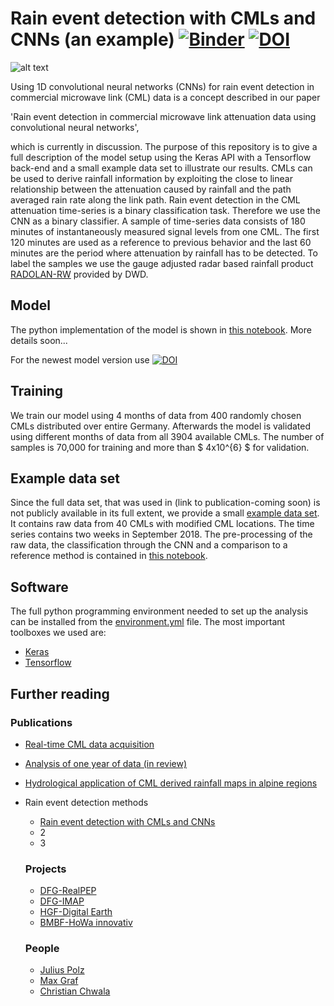# Rain event detection with CMLs and CNNs (an example) [![Binder](https://mybinder.org/badge_logo.svg)](https://mybinder.org/v2/gh/jpolz/cnn_cml_wet-dry_example/master) [![DOI](https://zenodo.org/badge/DOI/10.5281/zenodo.3580275.svg)](https://doi.org/10.5281/zenodo.3580275)



![alt text](https://raw.githubusercontent.com/jpolz/cnn_cml_wet-dry_example/master/cml_banner.png "A typical CML antenna")


Using 1D convolutional neural networks (CNNs) for rain event detection in commercial microwave link (CML) data is a concept described in our paper

'Rain event detection in commercial microwave link attenuation data using convolutional neural networks',

which is currently in discussion. The purpose of this repository is to give a full description of the model setup using the Keras API with a Tensorflow back-end and a small example data set to illustrate our results. CMLs can be used to derive rainfall information by exploiting the close to linear relationship between the attenuation caused by rainfall and the path averaged rain rate along the link path. Rain event detection in the CML attenuation time-series is a binary classification task. Therefore we use the CNN as a binary classifier. A sample of time-series data consists of 180 minutes of instantaneously measured signal levels from one CML. The first 120 minutes are used as a reference to previous behavior and the last 60 minutes are the period where attenuation by rainfall has to be detected. To label the samples we use the gauge adjusted radar based rainfall product [RADOLAN-RW](https://www.dwd.de/DE/leistungen/radolan/radolan.html) provided by DWD.


## Model

The python implementation of the model is shown in [this notebook](https://github.com/jpolz/cnn_cml_wet-dry_example/blob/master/CNN_for_CML_example_nb.ipynb). More details soon...

For the newest model version use  [![DOI](https://zenodo.org/badge/DOI/10.5281/zenodo.3580274.svg)](https://doi.org/10.5281/zenodo.3580274)

## Training
We train our model using 4 months of data from 400 randomly chosen CMLs distributed over entire Germany. Afterwards the model is validated using different months of data from all 3904 available CMLs. The number of samples is 70,000 for training and more than $ 4x10^{6} $ for validation.


## Example data set
Since the full data set, that was used in (link to publication-coming soon) is not publicly available in its full extent, we provide a small [example data set](https://github.com/jpolz/cnn_cml_wet-dry_example/blob/master/paper_example_40cmls_raw.h5). It contains raw data from 40 CMLs with modified CML locations. The time series contains two weeks in September 2018. The pre-processing of the raw data, the classification through the CNN and a comparison to a reference method is contained in [this notebook](https://github.com/jpolz/cnn_cml_wet-dry_example/blob/master/CNN_for_CML_example_nb.ipynb).


## Software
The full python programming environment needed to set up the analysis can be installed from the  [environment.yml](https://github.com/jpolz/cnn_cml_wet-dry_example/blob/master/environment.yml) file. The most important toolboxes we used are:
* [Keras](https://github.com/keras-team/keras)
* [Tensorflow](https://github.com/tensorflow/tensorflow)


## Further reading

### Publications
* [Real-time CML data acquisition](https://www.atmos-meas-tech.net/9/991/2016/amt-9-991-2016-discussion.html)
* [Analysis of one year of data (in review)](https://www.hydrol-earth-syst-sci-discuss.net/hess-2019-423/)
* [Hydrological application of CML derived rainfall maps in alpine regions](https://opus.bibliothek.uni-augsburg.de/opus4/frontdoor/deliver/index/docId/38395/file/0107.pdf)
* Rain event detection methods
  * [Rain event detection with CMLs and CNNs](https://www.atmos-meas-tech-discuss.net/amt-2019-412/)
  * 2
  * 3

  ### Projects
  * [DFG-RealPEP](https://www2.meteo.uni-bonn.de/realpep/doku.php)
  * [DFG-IMAP](https://www.imk-ifu.kit.edu/projects_2209.php)
  * [HGF-Digital Earth](https://www.digitalearth-hgf.de/de)
  * [BMBF-HoWa innovativ](https://www.howa-innovativ.sachsen.de/index.html)

  ### People
  * [Julius Polz](https://github.com/jpolz)
  * [Max Graf](https://github.com/maxmargraf)
  * [Christian Chwala](https://github.com/cchwala)
